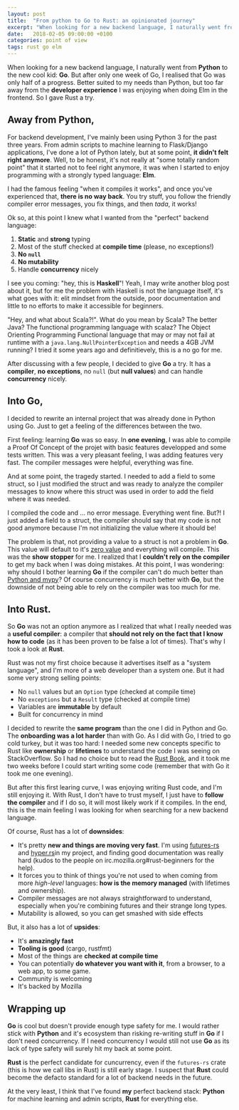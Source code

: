 ```yaml
---
layout: post
title:  "From python to Go to Rust: an opinionated journey"
excerpt: "When looking for a new backend language, I naturally went from Python to Go (isn't what Google did?). But after only one week of Go, I realised that Go was only half of a progress. Better suited to my needs than Python, but too far away from the developer experience I enjoy when doing Elm in the frontend. So I gave Rust a try."
date:   2018-02-05 09:00:00 +0100
categories: point of view
tags: rust go elm
---
```


When looking for a new backend language, I naturally went from __Python__ to the new cool kid: __Go__. But after only one week of Go, I realised that Go was only half of a progress. Better suited to my needs than Python, but too far away from the __developer experience__ I was enjoying when doing Elm in the frontend. So I gave Rust a try.

## Away from Python,

For backend development, I've mainly been using Python 3 for the past three years. From admin scripts to machine learning to Flask/Django applications, I've done a lot of Python lately, but at some point, __it didn't felt right anymore__. Well, to be honest, it's not really at "some totally random point" that it started not to feel right anymore, it was when I started to enjoy programming with a strongly typed language: __Elm__.

I had the famous feeling "when it compiles it works", and once you've experienced that, __there is no way back__. You try stuff, you follow the friendly compiler error messages, you fix things, and then _tada_, it works!

Ok so, at this point I knew what I wanted from the "perfect" backend language:

1. __Static__ and __strong__ typing
2. Most of the stuff checked at __compile time__ (please, no exceptions!)
3. __No `null`__
4. __No mutability__
5. Handle __concurrency__ nicely

I see you coming: "hey, this is __Haskell__"! Yeah, I may write another blog post about it, but for me the problem with Haskell is not the language itself, it's what goes with it: elit mindset from the outside, poor documentation and little to no efforts to make it accessible for beginners.

"Hey, and what about Scala?!". What do you mean by Scala? The better Java? The functional programming language with scalaz? The Object Orienting Programming Functional language that may or may not fail at runtime with a `java.lang.NullPointerException` and needs a 4GB JVM running? I tried it some years ago and definitievely, this is a no go for me.

After discussing with a few people, I decided to give __Go__ a try. It has a __compiler__, __no exceptions__, no `null` (but __null values__) and can handle __concurrency__ nicely.

## Into Go,

I decided to rewrite an internal project that was already done in Python using Go. Just to get a feeling of the differences between the two.

First feeling: learning __Go__ was so easy. In __one evening__, I was able to compile a Proof Of Concept of the projet with basic features developped and some tests written. This was a very pleasant feeling, I was adding features very fast. The compiler messages were helpful, everything was fine.

And at some point, the tragedy started. I needed to add a field to some struct, so I just modified the struct and was ready to analyze the compiler messages to know where this struct was used in order to add the field where it was needed.

I compiled the code and … no error message. Everything went fine. But?! I just added a field to a struct, the compiler should say that my code is not good anymore because I'm not initializing the value where it should be!

The problem is that, not providing a value to a struct is not a problem in __Go__. This value will default to it's [zero value](https://tour.golang.org/basics/12) and everything will compile. This was the __show stopper__ for me. I realized that I __couldn't rely on the compiler__ to get my back when I was doing mistakes. At this point, I was wondering: why should I bother learning __Go__ if the compiler can't do much better than [Python and mypy](http://mypy-lang.org/)? Of course concurrency is much better with __Go__, but the downside of not being able to rely on the compiler was too much for me.

## Into Rust.

So __Go__ was not an option anymore as I realized that what I really needed was a __useful compiler__: a compiler that __should not rely on the fact that I know how to code__ (as it has been proven to be false a lot of times). That's why I took a look at __Rust__.

Rust was not my first choice because it advertises itself as a "system language", and I'm more of a web developer than a system one. But it had some very strong selling points:

- No `null` values but an `Option` type (checked at compile time)
- No `exceptions` but a `Result` type (checked at compile time)
- Variables are __immutable__ by default
- Built for concurrency in mind

I decided to rewrite the __same program__ than the one I did in Python and Go. The __onboarding was a lot harder__ than with Go. As I did with Go, I tried to go cold turkey, but it was too hard: I needed some new concepts specific to Rust like __ownership__ or __lifetimes__ to understand the code I was seeing on StackOverflow. So I had no choice but to read the [Rust Book](https://doc.rust-lang.org/book/second-edition/), and it took me two weeks before I could start writing some code (remember that with Go it took me one evening).

But after this first learing curve, I was enjoying writing Rust code, and I'm still enjoying it. With Rust, I don't have to trust myself, I just have to __follow the compiler__ and if I do so, it will most likely work if it compiles. In the end, this is the main feeling I was looking for when searching for a new backend language.


Of course, Rust has a lot of __downsides__:
- It's pretty __new and things are moving very fast__. I'm using [futures-rs](https://docs.rs/futures/) and [hyper.rs](https://hyper.rs/)in my project, and finding good documentation was really hard (kudos to the people on irc.mozilla.org#rust-beginners for the help).
- It forces you to think of things you're not used to when coming from more _high-level_ languages: __how is the memory managed__ (with lifetimes and ownership).
- Compiler messages are not always straightforward to understand, especially when you're combining futures and their strange long types.
- Mutability is allowed, so you can get smashed with side effects

But, it also has a lot of __upsides__:
- It's __amazingly fast__
- __Tooling is good__ (cargo, rustfmt)
- Most of the things are __checked at compile time__
- You can potentially __do whatever you want with it__, from a browser, to a web app, to some game.
- Community is welcoming
- It's backed by Mozilla

## Wrapping up

__Go__ is cool but doesn't provide enough type safety for me. I would rather stick with __Python__ and it's ecosystem than risking re-writing stuff in __Go__ if I don't need concurrency. If I need concurrency I would still not use __Go__ as its lack of type safety will surely hit my back at some point.

__Rust__ is the perfect candidate for cuncurrency, even if the `futures-rs` crate (this is how we call libs in Rust) is still early stage. I suspect that __Rust__ could become the defacto standard for a lot of backend needs in the future.

At the very least, I think that I've found __my__ perfect backend stack: __Python__ for machine learning and admin scripts, __Rust__ for everything else.
